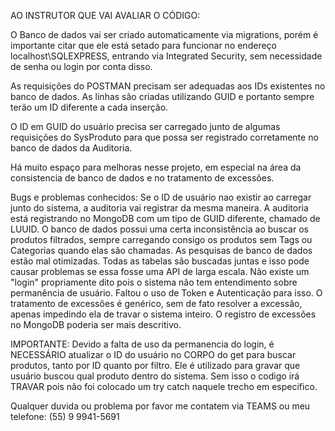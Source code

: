 AO INSTRUTOR QUE VAI AVALIAR O CÓDIGO:

O Banco de dados vai ser criado automaticamente via migrations, porém é importante citar que ele está setado para funcionar no endereço localhost\SQLEXPRESS, entrando via Integrated Security, sem necessidade de senha ou login por conta disso.

As requisições do POSTMAN precisam ser adequadas aos IDs existentes no banco de dados. As linhas são criadas utilizando GUID e portanto sempre terão um ID diferente a cada inserção. 

O ID em GUID do usuário precisa ser carregado junto de algumas requisições do SysProduto para que possa ser registrado corretamente no banco de dados da Auditoria.

Há muito espaço para melhoras nesse projeto, em especial na área da consistencia de banco de dados e no tratamento de excessões.

Bugs e problemas conhecidos:
  Se o ID de usuário nao existir ao carregar junto do sistema, a auditoria vai registrar da mesma maneira.
  A auditoria está registrando no MongoDB com um tipo de GUID diferente, chamado de LUUID.
  O banco de dados possui uma certa inconsistência ao buscar os produtos filtrados, sempre carregando consigo os produtos sem Tags ou Categorias quando elas são chamadas.
  As pesquisas de banco de dados estão mal otimizadas. Todas as tabelas são buscadas juntas e isso pode causar problemas se essa fosse uma API de larga escala.
  Não existe um "login" propriamente dito pois o sistema não tem entendimento sobre permanência de usuário. Faltou o uso de Token e Autenticação para isso.
  O tratamento de excessões é genérico, sem de fato resolver a excessão, apenas impedindo ela de travar o sistema inteiro.
  O registro de excessões no MongoDB poderia ser mais descritivo.

IMPORTANTE:
  Devido a falta de uso da permanencia do login, é NECESSÁRIO atualizar o ID do usuário no CORPO do get para buscar produtos, tanto por ID quanto por filtro. Ele é utilizado para gravar que usuário buscou qual produto dentro do sistema. Sem isso o codigo irá TRAVAR pois não foi colocado um try catch naquele trecho em especifico.

Qualquer duvida ou problema por favor me contatem via TEAMS ou meu telefone: (55) 9 9941-5691
